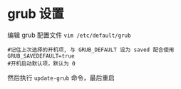 # grub 设置

编辑 grub 配置文件 `vim /etc/default/grub`

```
#记住上次选择的开机项, 与 GRUB_DEFAULT 设为 saved 配合使用
GRUB_SAVEDEFAULT=true
#开机启动默认项，默认为 0
```

然后执行 `update-grub` 命令，最后重启

